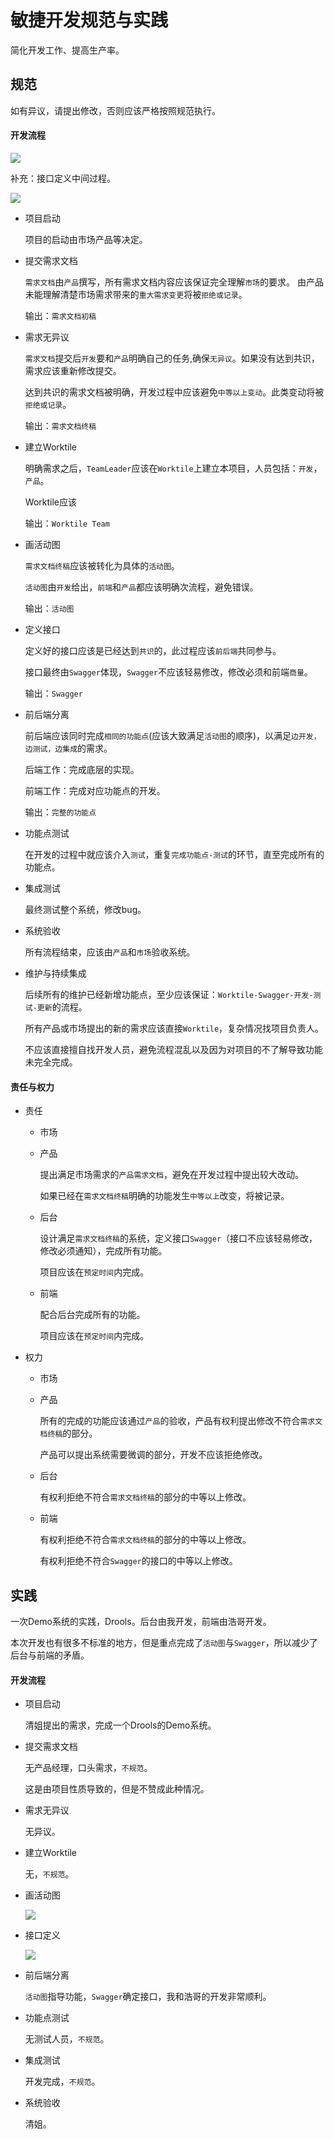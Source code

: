 # 敏捷开发规范与实践
简化开发工作、提高生产率。
## 规范
如有异议，请提出修改，否则应该严格按照规范执行。
#### 开发流程
![](http://of0qa2hzs.bkt.clouddn.com/%E6%B5%81%E7%A8%8B@1-24.png)

补充：接口定义中间过程。

![](http://of0qa2hzs.bkt.clouddn.com/%E5%90%8E%E5%8F%B0%E6%B5%81%E7%A8%8B@1-17.png)
- 项目启动

    项目的启动由市场产品等决定。
- 提交需求文档

    `需求文档`由`产品`撰写，所有需求文档内容应该保证完全理解`市场`的要求。
    由产品未能理解清楚市场需求带来的`重大需求变更`将被`拒绝或记录`。
    
    输出：`需求文档初稿`
- 需求无异议

    `需求文档`提交后`开发`要和`产品`明确自己的任务,确保`无异议`。如果没有达到共识，需求应该重新修改提交。
    
    达到共识的需求文档被明确，开发过程中应该避免`中等以上变动`。此类变动将被`拒绝或记录`。

    输出：`需求文档终稿`
- 建立Worktile

    明确需求之后，`TeamLeader`应该在`Worktile`上建立本项目，人员包括：`开发`，`产品`。

    Worktile应该

    输出：`Worktile Team`
- 画活动图

    `需求文档终稿`应该被转化为具体的`活动图`。

    `活动图`由`开发`给出，`前端`和`产品`都应该明确次流程，避免错误。

    输出：`活动图`
- 定义接口

    定义好的接口应该是已经达到`共识`的，此过程应该`前后端`共同参与。

    接口最终由`Swagger`体现，`Swagger`不应该轻易修改，修改必须和前端`商量`。

    输出：`Swagger`
- 前后端分离

    前后端应该同时完成`相同的功能点`(应该大致满足`活动图`的顺序)，以满足`边开发，边测试，边集成`的需求。

    后端工作：完成底层的实现。

    前端工作：完成对应功能点的开发。

    输出：`完整的功能点`
- 功能点测试

    在开发的过程中就应该介入`测试`，重复`完成功能点-测试`的环节，直至完成所有的功能点。
- 集成测试

    最终测试整个系统，修改bug。
- 系统验收

    所有流程结束，应该由`产品`和`市场`验收系统。
- 维护与持续集成

    后续所有的维护已经新增功能点，至少应该保证：`Worktile-Swagger-开发-测试-更新`的流程。
    
    所有产品或市场提出的新的需求应该直接`Worktile`，复杂情况找项目负责人。
    
    不应该直接擅自找开发人员，避免流程混乱以及因为对项目的不了解导致功能未完全完成。

#### 责任与权力
- 责任
    - 市场
    - 产品

        提出满足市场需求的`产品需求文档`，避免在开发过程中提出较大改动。
        
        如果已经在`需求文档终稿`明确的功能发生`中等以上`改变，将被记录。
    - 后台

        设计满足`需求文档终稿`的系统，定义接口`Swagger`（接口不应该轻易修改，修改必须通知），完成所有功能。

        项目应该在`预定时间`内完成。
    - 前端

        配合后台完成所有的功能。

        项目应该在`预定时间`内完成。
- 权力
    - 市场
    - 产品

        所有的完成的功能应该通过`产品`的验收，产品有权利提出修改不符合`需求文档终稿`的部分。

        产品可以提出系统需要微调的部分，开发不应该拒绝修改。
    - 后台

        有权利拒绝不符合`需求文档终稿`的部分的中等以上修改。
    - 前端

        有权利拒绝不符合`需求文档终稿`的部分的中等以上修改。

        有权利拒绝不符合`Swagger`的接口的中等以上修改。

## 实践
一次Demo系统的实践，Drools。后台由我开发，前端由浩哥开发。

本次开发也有很多不标准的地方，但是重点完成了`活动图`与`Swagger`，所以减少了后台与前端的矛盾。
#### 开发流程
- 项目启动

    清姐提出的需求，完成一个Drools的Demo系统。
- 提交需求文档

    无产品经理，口头需求，`不规范`。

    这是由项目性质导致的，但是不赞成此种情况。
- 需求无异议

    无异议。
- 建立Worktile

    无，`不规范`。
- 画活动图

    ![](http://of0qa2hzs.bkt.clouddn.com/drools-web@1-29.png)
- 接口定义

    ![](http://of0qa2hzs.bkt.clouddn.com/drools-swagger.png)
- 前后端分离

    `活动图`指导功能，`Swagger`确定接口，我和浩哥的开发非常顺利。
- 功能点测试

    无测试人员，`不规范`。
- 集成测试

    开发完成，`不规范`。
- 系统验收

    清姐。